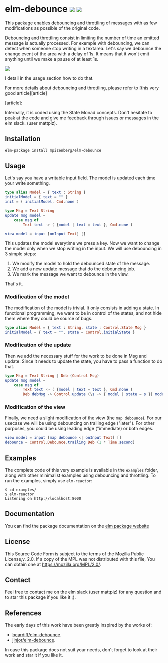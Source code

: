# elm-debounce [![][badge-doc]][doc]  [![][badge-license]][license]

[badge-doc]: https://img.shields.io/badge/documentation-latest-yellow.svg?style=flat-square
[doc]: http://package.elm-lang.org/packages/mpizenberg/elm-debounce/latest
[badge-license]: https://img.shields.io/badge/license-MPL%202.0-blue.svg?style=flat-square
[license]: https://www.mozilla.org/en-US/MPL/2.0/

This package enables debouncing and throttling of messages
with as few modifications as possible of the original code.

Debouncing and throttling consist in limiting the number of time
an emitted message is actually processed.
For exemple with debouncing, we can detect when someone stop
writing in a textarea.
Let's say we debounce the change event of the area with a delay of 1s.
It means that it won't emit anything until we make a pause
of at least 1s.

![](http://i.giphy.com/l0HlE4nupAppwlwRO.gif)

I detail in the usage section how to do that.

For more details about debouncing and throttling,
please refer to [this very good article][article]

[article]: 

Internally, it is coded using the State Monad concepts.
Don't hesitate to peak at the code and give me feedback
through issues or messages in the elm slack. (user mattpiz).

## Installation

```bash
elm-package install mpizenberg/elm-debounce
```

## Usage

Let's say you have a writable input field.
The model is updated each time your write something.
```elm
type alias Model = { text : String }
initialModel = { text = "" }
init = ( initialModel, Cmd.none )

type Msg = Text String
update msg model =
    case msg of
        Text text -> ( {model | text = text }, Cmd.none )

view model = input [onInput Text] []
```

This updates the model everytime we press a key.
Now we want to change the model only when we stop writing in the input.
We will use debouncing in 3 simple steps:

1. We modify the model to hold the debounced state of the message.
2. We add a new update message that do the debouncing job.
3. We mark the message we want to debounce in the view.

That's it.

### Modification of the model

The modification of the model is trivial.
It only consists in adding a state.
In functional programming, we want to be in control of the states,
and not hide them where they could be source of bugs.

```elm
type alias Model = { text : String, state : Control.State Msg }
initialModel = { text = "", state = Control.initialState }
```

### Modification of the update

Then we add the necessary stuff for the work to be done in Msg and update:
Since it needs to update the state, you have to pass a function to do that.

```elm
type Msg = Text String | Deb (Control Msg)
update msg model =
    case msg of
        Text text -> ( {model | text = text }, Cmd.none )
        Deb debMsg -> Control.update (\s -> { model | state = s }) model.state debMsg
```

### Modification of the view

Finally, we need a slight modification of the view (the `map debounce`).
For our usecase we will be using debouncing on trailing edge ("later").
For other purposes, you could be using leading edge ("immediate) or both edges.

```elm
view model = input [map debounce <| onInput Text] []
debounce = Control.Debounce.trailing Deb (1 * Time.second)
```

## Examples

The complete code of this very example is available in the `examples` folder,
along with other minimalist examples using debouncing and throttling.
To run the examples, simply use `elm-reactor`:

```shell
$ cd examples/
$ elm-reactor
Listening on http://localhost:8000
```

## Documentation

You can find the package documentation on the [elm package website][doc]

## License

This Source Code Form is subject to the terms of the Mozilla Public License,v. 2.0.
If a copy of the MPL was not distributed with this file,
You can obtain one at https://mozilla.org/MPL/2.0/.

## Contact

Feel free to contact me on the elm slack (user mattpiz) for any question
and to star this package if you like it ;).

## References

The early days of this work have been greatly inspired by the works of:
- [bcardiff/elm-debounce](https://github.com/bcardiff/elm-debounce).
- [jinjor/elm-debounce](https://github.com/jinjor/elm-debounce).

In case this package does not suit your needs,
don't forget to look at their work and star it if you like it.
